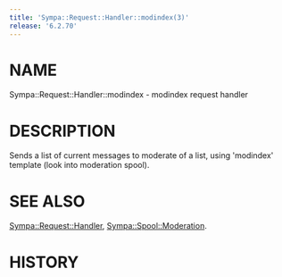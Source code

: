 ```yaml
---
title: 'Sympa::Request::Handler::modindex(3)'
release: '6.2.70'
---
```


# NAME

Sympa::Request::Handler::modindex - modindex request handler

# DESCRIPTION

Sends a list of current messages to moderate of a list,
using 'modindex' template
(look into moderation spool).

# SEE ALSO

[Sympa::Request::Handler](./Sympa-Request-Handler.3.md), [Sympa::Spool::Moderation](./Sympa-Spool-Moderation.3.md).

# HISTORY
